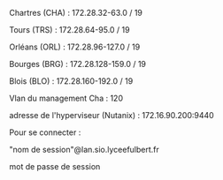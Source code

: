 
Chartres (CHA) : 172.28.32-63.0 / 19 <br>

Tours (TRS) : 172.28.64-95.0 / 19 <br>

Orléans (ORL) : 172.28.96-127.0 / 19 <br>

Bourges (BRG) : 172.28.128-159.0 / 19 <br>

Blois (BLO) : 172.28.160-192.0 / 19 <br>

Vlan du management Cha : 120 <br>

adresse de l'hyperviseur (Nutanix) : 172.16.90.200:9440 <br>

Pour se connecter : <br>

"nom de session"@lan.sio.lyceefulbert.fr <br>

mot de passe de session <br>